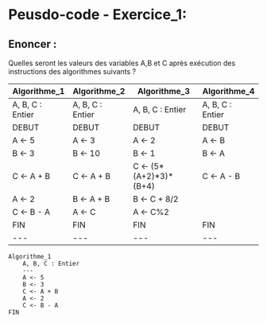 # Peusdo-code - Exercice_1:
## Enoncer :
Quelles seront les valeurs des variables A,B et C après exécution des instructions des algorithmes suivants ?



| Algorithme_1 | Algorithme_2 | Algorithme_3 | Algorithme_4 |
| --- | --- | --- | --- |
| A, B, C : Entier | A, B, C : Entier | A, B, C : Entier | A, B, C : Entier |
| DEBUT | DEBUT | DEBUT | DEBUT |
| A <- 5 | A <- 3 | A <- 2 | A <- B |
| B <- 3 | B <- 10 | B <- 1 | B <- A |
| C <- A + B | C <- A + B | C <- (5*(A+2)\*3)*(B+4) | C <- A - B |
| A <- 2 | B <- A + B | B <- C + 8/2 | |
| C <- B - A | A <- C | A <- C%2 | |
| FIN | FIN | FIN | FIN |
| --- | --- | --- | --- |



````
Algorithme_1
    A, B, C : Entier
    ---
    A <- 5
    B <- 3
    C <- A + B
    A <- 2 
    C <- B - A
FIN 
````
